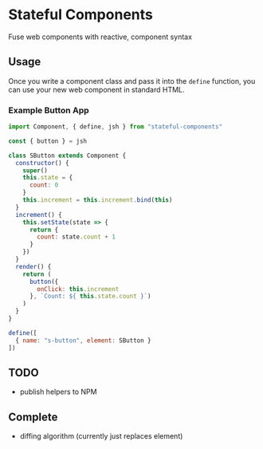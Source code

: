 # Stateful Components
Fuse web components with reactive, component syntax

## Usage
Once you write a component class and pass it into the `define` function, you can use your new web component in standard HTML. 

### Example Button App
```javascript
import Component, { define, jsh } from "stateful-components"

const { button } = jsh

class SButton extends Component {
  constructor() {
    super()
    this.state = {
      count: 0
    }
    this.increment = this.increment.bind(this)
  }
  increment() {
    this.setState(state => {
      return {
        count: state.count + 1
      }
    })
  }
  render() {
    return (
      button({
        onClick: this.increment
      }, `Count: ${ this.state.count }`)
    )
  }
}

define([
  { name: "s-button", element: SButton }
])
```

## TODO
* publish helpers to NPM

## Complete
* diffing algorithm (currently just replaces element)
